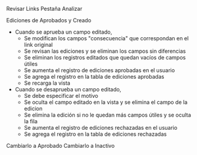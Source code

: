 Revisar Links
Pestaña Analizar

Ediciones de Aprobados y Creado
- Cuando se aprueba un campo editado,
	- Se modifican los campos "consecuencia" que correspondan en el link original
	- Se revisan las ediciones y se eliminan los campos sin diferencias
	- Se eliminan los registros editados que quedan vacíos de campos útiles
	- Se aumenta el registro de ediciones aprobadas en el usuario
	- Se agrega el registro en la tabla de ediciones aprobadas
	- Se recarga la vista
- Cuando se desaprueba un campo editado,
	- Se debe especificar el motivo
	- Se oculta el campo editado en la vista y se elimina el campo de la edicion
	- Se elimina la edición si no le quedan más campos útiles y se oculta la fila
	- Se aumenta el registro de ediciones rechazadas en el usuario
	- Se agrega el registro en la tabla de ediciones rechazadas

Cambiarlo a Aprobado
Cambiarlo a Inactivo